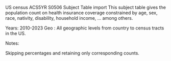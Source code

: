 US census ACS5YR S0506 Subject Table import
This subject table gives the population count on health insurance coverage constrained by age, sex, race, nativity, disability, household income, … among others.

Years: 2010-2023 Geo : All geographic levels from country to census tracts in the US.

Notes:

Skipping percentages and retaining only corresponding counts.
